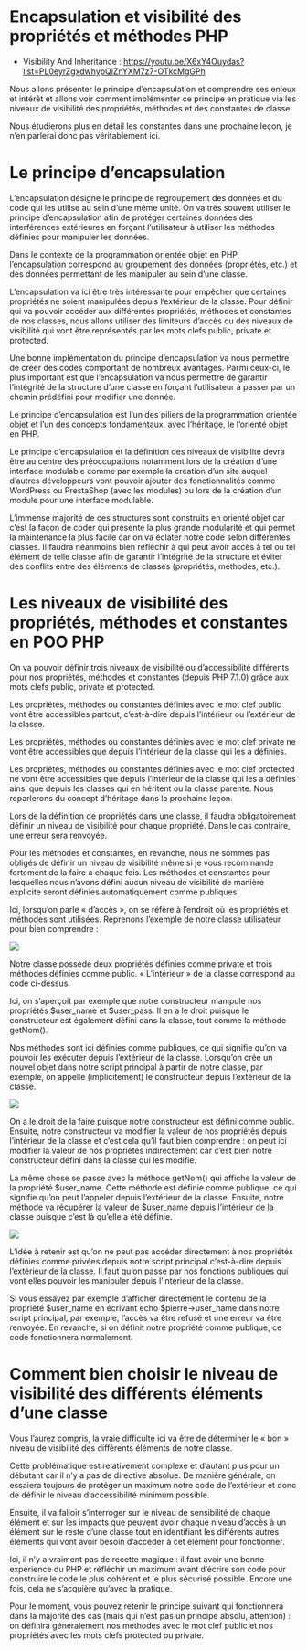 # Encapsulation et visibilité des propriétés et méthodes PHP

- Visibility And Inheritance : https://youtu.be/X6xY4Ouydas?list=PL0eyrZgxdwhypQiZnYXM7z7-OTkcMgGPh

Nous allons présenter le principe d’encapsulation et comprendre ses enjeux et intérêt et allons voir comment implémenter ce principe en pratique via les niveaux de visibilité des propriétés, méthodes et des constantes de classe.

Nous étudierons plus en détail les constantes dans une prochaine leçon, je n’en parlerai donc pas véritablement ici. 

# Le principe d’encapsulation

L’encapsulation désigne le principe de regroupement des données et du code qui les utilise au sein d’une même unité. On va très souvent utiliser le principe d’encapsulation afin de protéger certaines données des interférences extérieures en forçant l’utilisateur à utiliser les méthodes définies pour manipuler les données.

Dans le contexte de la programmation orientée objet en PHP, l’encapsulation correspond au groupement des données (propriétés, etc.) et des données permettant de les manipuler au sein d’une classe.

L’encapsulation va ici être très intéressante pour empêcher que certaines propriétés ne soient manipulées depuis l’extérieur de la classe. Pour définir qui va pouvoir accéder aux différentes propriétés, méthodes et constantes de nos classes, nous allons utiliser des limiteurs d’accès ou des niveaux de visibilité qui vont être représentés par les mots clefs public, private et protected.

Une bonne implémentation du principe d’encapsulation va nous permettre de créer des codes comportant de nombreux avantages. Parmi ceux-ci, le plus important est que l’encapsulation va nous permettre de garantir l’intégrité de la structure d’une classe en forçant l’utilisateur à passer par un chemin prédéfini pour modifier une donnée.

Le principe d’encapsulation est l’un des piliers de la programmation orientée objet et l’un des concepts fondamentaux, avec l’héritage, le l’orienté objet en PHP.

Le principe d’encapsulation et la définition des niveaux de visibilité devra être au centre des préoccupations notamment lors de la création d’une interface modulable comme par exemple la création d’un site auquel d’autres développeurs vont pouvoir ajouter des fonctionnalités comme WordPress ou PrestaShop (avec les modules) ou lors de la création d’un module pour une interface modulable.

L’immense majorité de ces structures sont construits en orienté objet car c’est la façon de coder qui présente la plus grande modularité et qui permet la maintenance la plus facile car on va éclater notre code selon différentes classes. Il faudra néanmoins bien réfléchir à qui peut avoir accès à tel ou tel élément de telle classe afin de garantir l’intégrité de la structure et éviter des conflits entre des éléments de classes (propriétés, méthodes, etc.).

# Les niveaux de visibilité des propriétés, méthodes et constantes en POO PHP

On va pouvoir définir trois niveaux de visibilité ou d’accessibilité différents pour nos propriétés, méthodes et constantes (depuis PHP 7.1.0) grâce aux mots clefs public, private et protected.

Les propriétés, méthodes ou constantes définies avec le mot clef public vont être accessibles partout, c’est-à-dire depuis l’intérieur ou l’extérieur de la classe.

Les propriétés, méthodes ou constantes définies avec le mot clef private ne vont être accessibles que depuis l’intérieur de la classe qui les a définies.

Les propriétés, méthodes ou constantes définies avec le mot clef protected ne vont être accessibles que depuis l’intérieur de la classe qui les a définies ainsi que depuis les classes qui en héritent ou la classe parente. Nous reparlerons du concept d’héritage dans la prochaine leçon.

Lors de la définition de propriétés dans une classe, il faudra obligatoirement définir un niveau de visibilité pour chaque propriété. Dans le cas contraire, une erreur sera renvoyée.

Pour les méthodes et constantes, en revanche, nous ne sommes pas obligés de définir un niveau de visibilité même si je vous recommande fortement de la faire à chaque fois. Les méthodes et constantes pour lesquelles nous n’avons défini aucun niveau de visibilité de manière explicite seront définies automatiquement comme publiques.

Ici, lorsqu’on parle « d’accès », on se réfère à l’endroit où les propriétés et méthodes sont utilisées. Reprenons l’exemple de notre classe utilisateur pour bien comprendre :

![](https://www.pierre-giraud.com/wp-content/uploads/2019/05/php-objet-visibilite-methode-propriete-encapsulation.png)

Notre classe possède deux propriétés définies comme private et trois méthodes définies comme public. « L’intérieur » de la classe correspond au code ci-dessus.

Ici, on s’aperçoit par exemple que notre constructeur manipule nos propriétés $user_name et $user_pass. Il en a le droit puisque le constructeur est également défini dans la classe, tout comme la méthode getNom().

Nos méthodes sont ici définies comme publiques, ce qui signifie qu’on va pouvoir les exécuter depuis l’extérieur de la classe. Lorsqu’on crée un nouvel objet dans notre script principal à partir de notre classe, par exemple, on appelle (implicitement) le constructeur depuis l’extérieur de la classe.

![](https://www.pierre-giraud.com/wp-content/uploads/2019/05/php-objet-acces-visibilite-methode-propriete-encapsulation.png)

On a le droit de la faire puisque notre constructeur est défini comme public. Ensuite, notre constructeur va modifier la valeur de nos propriétés depuis l’intérieur de la classe et c’est cela qu’il faut bien comprendre : on peut ici modifier la valeur de nos propriétés indirectement car c’est bien notre constructeur défini dans la classe qui les modifie.

La même chose se passe avec la méthode getNom() qui affiche la valeur de la propriété $user_name. Cette méthode est définie comme publique, ce qui signifie qu’on peut l’appeler depuis l’extérieur de la classe. Ensuite, notre méthode va récupérer la valeur de $user_name depuis l’intérieur de la classe puisque c’est là qu’elle a été définie.

![](https://www.pierre-giraud.com/wp-content/uploads/2019/05/php-objet-acces-visibilite-methode-propriete-encapsulation-resultat.png)

L’idée à retenir est qu’on ne peut pas accéder directement à nos propriétés définies comme privées depuis notre script principal c’est-à-dire depuis l’extérieur de la classe. Il faut qu’on passe par nos fonctions publiques qui vont elles pouvoir les manipuler depuis l’intérieur de la classe.

Si vous essayez par exemple d’afficher directement le contenu de la propriété $user_name en écrivant echo $pierre->user_name dans notre script principal, par exemple, l’accès va être refusé et une erreur va être renvoyée. En revanche, si on définit notre propriété comme publique, ce code fonctionnera normalement.

# Comment bien choisir le niveau de visibilité des différents éléments d’une classe

Vous l’aurez compris, la vraie difficulté ici va être de déterminer le « bon » niveau de visibilité des différents éléments de notre classe.

Cette problématique est relativement complexe et d’autant plus pour un débutant car il n’y a pas de directive absolue. De manière générale, on essaiera toujours de protéger un maximum notre code de l’extérieur et donc de définir le niveau d’accessibilité minimum possible.

Ensuite, il va falloir s’interroger sur le niveau de sensibilité de chaque élément et sur les impacts que peuvent avoir chaque niveau d’accès à un élément sur le reste d’une classe tout en identifiant les différents autres éléments qui vont avoir besoin d’accéder à cet élément pour fonctionner.

Ici, il n’y a vraiment pas de recette magique : il faut avoir une bonne expérience du PHP et réfléchir un maximum avant d’écrire son code pour construire le code le plus cohérent et le plus sécurisé possible. Encore une fois, cela ne s’acquière qu’avec la pratique.

Pour le moment, vous pouvez retenir le principe suivant qui fonctionnera dans la majorité des cas (mais qui n’est pas un principe absolu, attention) : on définira généralement nos méthodes avec le mot clef public et nos propriétés avec les mots clefs protected ou private. 